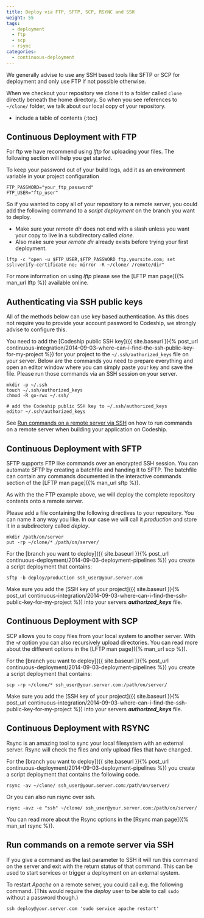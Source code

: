 ```yaml
---
title: Deploy via FTP, SFTP, SCP, RSYNC and SSH
weight: 55
tags:
  - deployment
  - ftp
  - scp
  - rsync
categories:
  - continuous-deployment
---
```

We generally advise to use any SSH based tools like SFTP or SCP for deployment and only use FTP if not possible otherwise.

When we checkout your repository we clone it to a folder called ```clone``` directly beneath the home directory. So when you see references to ```~/clone/``` folder, we talk about our local copy of your repository.

* include a table of contents
{:toc}

## Continuous Deployment with FTP

For ftp we have recommend using _lftp_ for uploading your files. The following section will help you get started.

To keep your password out of your build logs, add it as an environment variable in your project configuration

~~~shell
FTP_PASSWORD="your_ftp_password"
FTP_USER="ftp_user"
~~~

So if you wanted to copy all of your repository to a remote server, you could add the following command to a _script deployment_ on the branch you want to deploy.

* Make sure your _remote dir_ does not end with a slash unless you want your copy to live in a subdirectory called _clone_.
* Also make sure your _remote dir_ already exists before trying your first deployment.

~~~shell
lftp -c "open -u $FTP_USER,$FTP_PASSWORD ftp.yoursite.com; set ssl:verify-certificate no; mirror -R ~/clone/ /remote/dir"
~~~

For more information on using _lftp_ please see the [LFTP man page]({% man_url lftp %}) available online.

## Authenticating via SSH public keys

All of the methods below can use key based authentication. As this does not require you to provide your account password to Codeship, we strongly advise to configure this.

You need to add the [Codeship public SSH key]({{ site.baseurl }}{% post_url continuous-integration/2014-09-03-where-can-i-find-the-ssh-public-key-for-my-project %}) for your project to the `~/.ssh/authorized_keys` file on your server. Below are the commands you need to prepare everything and open an editor window where you can simply paste your key and save the file. Please run those commands via an SSH session on your server.

```shell
mkdir -p ~/.ssh
touch ~/.ssh/authorized_keys
chmod -R go-rwx ~/.ssh/

# add the Codeship public SSH key to ~/.ssh/authorized_keys
editor ~/.ssh/authorized_keys
```

See [Run commands on a remote server via SSH](#run-commands-on-a-remote-server-via-ssh) on how to run commands on a remote server when building your application on Codeship.

## Continuous Deployment with SFTP

SFTP supports FTP like commands over an encrypted SSH session. You can automate SFTP by creating a batchfile and handing it to SFTP. The batchfile can contain any commands documented in the interactive commands section of the [LFTP man page]({% man_url sftp %}).

As with the the FTP example above, we will deploy the complete repository contents onto a remote server.

Please add a file containing the following directives to your repository. You can name it any way you like. In our case we will call it _production_ and store it in a subdirectory called _deploy_.

~~~ftp
mkdir /path/on/server
put -rp ~/clone/* /path/on/server/
~~~

For the [branch you want to deploy]({{ site.baseurl }}{% post_url continuous-deployment/2014-09-03-deployment-pipelines %}) you create a script deployment that contains:

~~~shell
sftp -b deploy/production ssh_user@your.server.com
~~~

Make sure you add the [SSH key of your project]({{ site.baseurl }}{% post_url continuous-integration/2014-09-03-where-can-i-find-the-ssh-public-key-for-my-project %})
into your servers ***authorized_keys*** file.

## Continuous Deployment with SCP

SCP allows you to copy files from your local system to another server. With the ***-r*** option
you can also recursively upload directories. You can read more about the different options
in the [LFTP man page]({% man_url scp %}).

For the [branch you want to deploy]({{ site.baseurl }}{% post_url continuous-deployment/2014-09-03-deployment-pipelines %}) you create a script deployment that contains:

~~~shell
scp -rp ~/clone/* ssh_user@your.server.com:/path/on/server/
~~~

Make sure you add the [SSH key of your project]({{ site.baseurl }}{% post_url continuous-integration/2014-09-03-where-can-i-find-the-ssh-public-key-for-my-project %})
into your servers ***authorized_keys*** file.

## Continuous Deployment with RSYNC

Rsync is an amazing tool to sync your local filesystem with an external server. Rsync
will check the files and only upload files that have changed.

For the [branch you want to deploy]({{ site.baseurl }}{% post_url continuous-deployment/2014-09-03-deployment-pipelines %}) you create a script deployment that contains the following code.

~~~shell
rsync -av ~/clone/ ssh_user@your.server.com:/path/on/server/
~~~

Or you can also run rsync over ssh.

~~~shell
rsync -avz -e "ssh" ~/clone/ ssh_user@your.server.com:/path/on/server/
~~~

You can read more about the Rsync options in the [Rsync man page]({% man_url rsync %}).

## Run commands on a remote server via SSH

If you give a command as the last parameter to SSH it will run this command on the server and exit with the return status of that command. This can be used to start services or trigger a deployment on an external system.

To restart _Apache_ on a remote server, you could call e.g. the following command. (This would require the _deploy_ user to be able to call `sudo` without a password though.)

~~~shell
ssh deploy@your.server.com 'sudo service apache restart'
~~~
